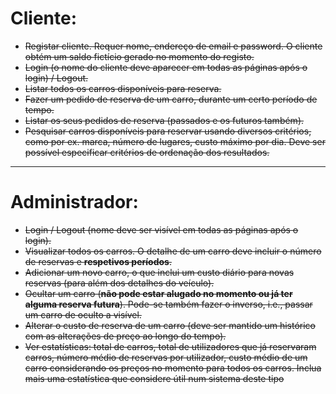 # Cliente:

- ~~Registar cliente. Requer nome, endereço de email e password. O cliente obtém um saldo
fictício gerado no momento do registo.~~
- ~~Login (o nome do cliente deve aparecer em todas as páginas após o login) / Logout.~~
- ~~Listar todos os carros disponíveis para reserva.~~
- ~~Fazer um pedido de reserva de um carro, durante um certo período de tempo.~~  
- ~~Listar os seus pedidos de reserva (passados e os futuros também).~~
- ~~Pesquisar carros disponíveis para reservar usando diversos critérios, como por ex. marca,
número  de  lugares,  custo  máximo  por  dia. Deve  ser  possível  especificar  critérios  de
ordenação dos resultados.~~

---
# Administrador:

- ~~Login / Logout (nome deve ser visível em todas as páginas após o login).~~
- ~~Visualizar todos os carros. O detalhe de um carro deve incluir o número de reservas e
**respetivos períodos**.~~
- ~~Adicionar um novo carro, o que inclui um custo diário para novas reservas (para além dos
detalhes do veículo).~~
- ~~Ocultar um carro (**não pode estar alugado no momento ou já ter alguma reserva futura**). 
Pode-se também fazer o inverso, i.e., passar um carro de oculto a visível.~~
- ~~Alterar o custo de reserva de um carro (deve ser mantido um histórico com as alterações
de preço ao longo do tempo).~~
- ~~Ver estatísticas: total de carros, total de utilizadores que já reservaram carros, número
médio  de  reservas  por  utilizador,  custo  médio  de  um  carro  considerando  os  preços  no
momento para todos os carros. Inclua mais uma estatística que considere útil num sistema
deste tipo~~
